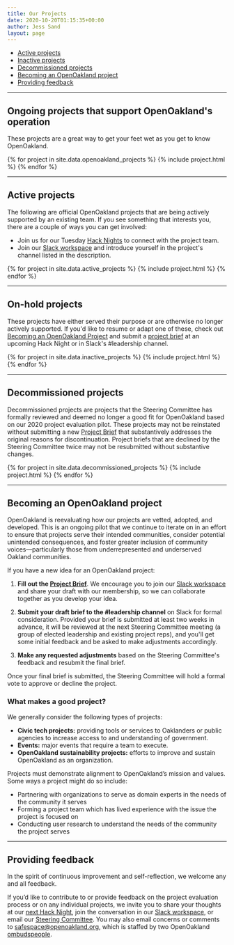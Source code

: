 ```yaml
---
title: Our Projects
date: 2020-10-20T01:15:35+00:00
author: Jess Sand
layout: page
---
```


 - [Active projects](#ongoing-projects-that-support-openoakland-s-operation)
 - [Inactive projects](#inactive-projects)
 - [Decommissioned projects](#decommissioned-projects)
 - [Becoming an OpenOakland project](#becoming-an-openoakland-project)
 - [Providing feedback](#providing-feedback)

---


## Ongoing projects that support OpenOakland's operation

These projects are a great way to get your feet wet as you get to know OpenOakland.

{% for project in site.data.openoakland_projects %}
{% include project.html %}
{% endfor %}   

---

## Active projects

The following are official OpenOakland projects that are being actively supported by an existing team. If you see something that interests you, there are a couple of ways you can get involved:

- Join us for our Tuesday [Hack Nights](https://www.meetup.com/OpenOakland/events/) to connect with the project team.
- Join our [Slack workspace](http://slack.openoakland.org/) and introduce yourself in the project's channel listed in the description.

{% for project in site.data.active_projects %}
{% include project.html %}
{% endfor %}

---

## On-hold projects

These projects have either served their purpose or are otherwise no longer actively supported. If you'd like to resume or adapt one of these, check out [Becoming an OpenOakland Project](#becoming-an-openoakland-project) and submit a [project brief](https://docs.google.com/document/d/1k24P9JiAUEzJLPFRDjVh7aRZexax6NUhfPFLSI3R80M/edit?usp=sharing) at an upcoming Hack Night or in Slack's #leadership channel.

{% for project in site.data.inactive_projects %}
{% include project.html %}
{% endfor %}

---

## Decommissioned projects

Decommissioned projects are projects that the Steering Committee has formally reviewed and deemed no longer a good fit for OpenOakland based on our 2020 project evaluation pilot. These projects may not be reinstated without submitting a new [Project Brief](https://docs.google.com/document/d/1k24P9JiAUEzJLPFRDjVh7aRZexax6NUhfPFLSI3R80M/edit?usp=sharing) that substantively addresses the original reasons for discontinuation. Project briefs that are declined by the Steering Committee twice may not be resubmitted without substantive changes.

{% for project in site.data.decommissioned_projects %}
{% include project.html %}
{% endfor %}

---

## Becoming an OpenOakland project

OpenOakland is reevaluating how our projects are vetted, adopted, and developed. This is an ongoing pilot that we continue to iterate on in an effort to ensure that projects serve their intended communities, consider potential unintended consequences, and foster greater inclusion of community voices—particularly those from underrepresented and underserved Oakland communities.

If you have a new idea for an OpenOakland project:

1. **Fill out the [Project Brief](https://docs.google.com/document/d/1k24P9JiAUEzJLPFRDjVh7aRZexax6NUhfPFLSI3R80M/edit?usp=sharing)**. We encourage you to join our [Slack workspace](http://slack.openoakland.org/) and share your draft with our membership, so we can collaborate together as you develop your idea.

2. **Submit your draft brief to the #leadership channel** on Slack for formal consideration. Provided your brief is submitted at least two weeks in advance, it will be reviewed at the next Steering Committee meeting (a group of elected leadership and existing project reps), and you'll get some initial feedback and be asked to make adjustments accordingly.

3. **Make any requested adjustments** based on the Steering Committee's feedback and resubmit the final brief.

Once your final brief is submitted, the Steering Committee will hold a formal vote to approve or decline the project.

### What makes a good project?

We generally consider the following types of projects:

- **Civic tech projects:** providing tools or services to Oaklanders or public agencies to increase access to and understanding of government.
- **Events:** major events that require a team to execute.
- **OpenOakland sustainability projects:** efforts to improve and sustain OpenOakland as an organization.

Projects must demonstrate alignment to OpenOakland’s mission and values. Some ways a project might do so include:

- Partnering with organizations to serve as domain experts in the needs of the community it serves
- Forming a project team which has lived experience with the issue the project is focused on
- Conducting user research to understand the needs of the community the project serves

---

## Providing feedback

In the spirit of continuous improvement and self-reflection, we welcome any and all feedback.

If you’d like to contribute to or provide feedback on the project evaluation process or on any individual projects, we invite you to share your thoughts at our [next Hack Night](https://www.meetup.com/OpenOakland/events/), join the conversation in our [Slack workspace](http://slack.openoakland.org/), or email our [Steering Committee](mailto:steering@openoakland.org). You may also email concerns or comments to <safespace@openoakland.org>, which is staffed by two OpenOakland [ombudspeople](https://docs.google.com/document/d/1QR-fr1WnmXkZoVNmWnZ9drzfmaZoPkodEOx-PkExt94/edit#heading=h.3t0te9n2wr7m).
